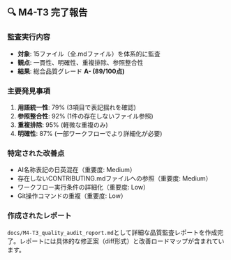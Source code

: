 ## 🔍 M4-T3 完了報告

### 監査実行内容
- **対象**: 15ファイル（全.mdファイル）を体系的に監査
- **観点**: 一貫性、明確性、重複排除、参照整合性
- **結果**: 総合品質グレード **A- (89/100点)**

### 主要発見事項
1. **用語統一性**: 79% (3項目で表記揺れを確認)
2. **参照整合性**: 92% (1件の存在しないファイル参照)
3. **重複排除**: 95% (軽微な重複のみ)
4. **明確性**: 87% (一部ワークフローでより詳細化が必要)

### 特定された改善点
- AI名称表記の日英混在（重要度: Medium）
- 存在しないCONTRIBUTING.mdファイルへの参照（重要度: Medium）
- ワークフロー実行条件の詳細化（重要度: Low）
- Git操作コマンドの重複（重要度: Low）

### 作成されたレポート
`docs/M4-T3_quality_audit_report.md`として詳細な品質監査レポートを作成完了。レポートには具体的な修正案（diff形式）と改善ロードマップが含まれています。